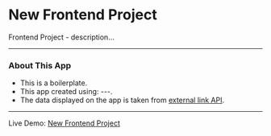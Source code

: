 # New Frontend Project

Frontend Project - description...

---

### About This App
* This is a boilerplate.
* This app created using: ---.
* The data displayed on the app is taken from [external link API](https://website.com/).

---

Live Demo: [New Frontend Project](https://natesol.github.io/boilerplate-frontend-base/)